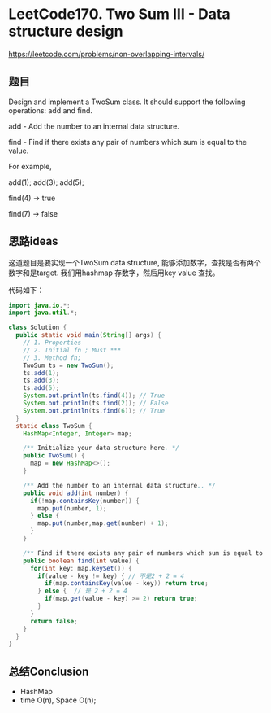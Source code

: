 # LeetCode170. Two Sum III - Data structure design

https://leetcode.com/problems/non-overlapping-intervals/

## 题目

Design and implement a TwoSum class. It should support the following operations: add and find.

add - Add the number to an internal data structure.

find - Find if there exists any pair of numbers which sum is equal to the value.

For example,

add(1); add(3); add(5);

find(4) -> true

find(7) -> false


## 思路ideas

这道题目是要实现一个TwoSum data structure, 能够添加数字，查找是否有两个数字和是target.
我们用hashmap 存数字，然后用key value 查找。


代码如下：

```java
import java.io.*;
import java.util.*;

class Solution {
  public static void main(String[] args) {
    // 1. Properties
    // 2. Initial fn ; Must ***
    // 3. Method fn;
    TwoSum ts = new TwoSum();
    ts.add(1);
    ts.add(3);
    ts.add(5);
    System.out.println(ts.find(4)); // True
    System.out.println(ts.find(2)); // False
    System.out.println(ts.find(6)); // True
  }
  static class TwoSum {
    HashMap<Integer, Integer> map;

    /** Initialize your data structure here. */
    public TwoSum() {
      map = new HashMap<>();   
    }

    /** Add the number to an internal data structure.. */
    public void add(int number) {
      if(!map.containsKey(number)) {
        map.put(number, 1);
      } else {
        map.put(number,map.get(number) + 1);
      }
    }

    /** Find if there exists any pair of numbers which sum is equal to the value. */
    public boolean find(int value) {
      for(int key: map.keySet()) {
        if(value - key != key) { // 不是2 + 2 = 4
          if(map.containsKey(value - key)) return true;
        } else {  // 是 2 + 2 = 4
          if(map.get(value - key) >= 2) return true;
        }
      }
      return false;
    }
  }
}

```



## 总结Conclusion

- HashMap
- time O(n), Space O(n);

